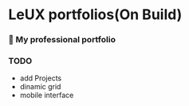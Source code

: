 # LeUX portfolios(On Build)
### 🚀 My professional portfolio

### TODO
- add Projects
- dinamic grid
- mobile interface
